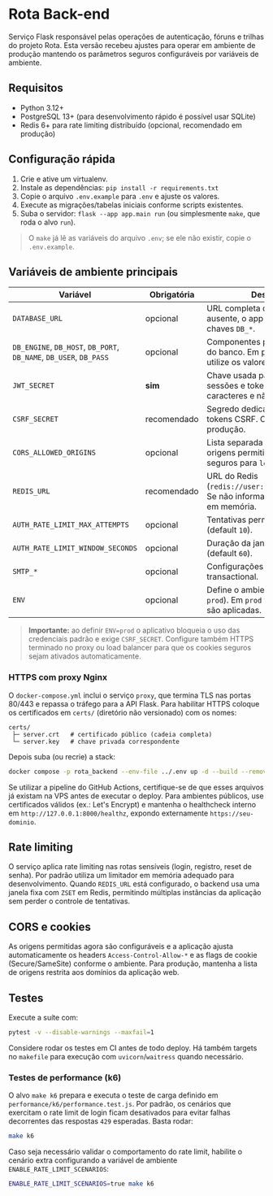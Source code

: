 # Rota Back-end

Serviço Flask responsável pelas operações de autenticação, fóruns e trilhas do projeto
Rota. Esta versão recebeu ajustes para operar em ambiente de produção mantendo os
parâmetros seguros configuráveis por variáveis de ambiente.

## Requisitos

- Python 3.12+
- PostgreSQL 13+ (para desenvolvimento rápido é possível usar SQLite)
- Redis 6+ para rate limiting distribuído (opcional, recomendado em produção)

## Configuração rápida

1. Crie e ative um virtualenv.
2. Instale as dependências: `pip install -r requirements.txt`
3. Copie o arquivo `.env.example` para `.env` e ajuste os valores.
4. Execute as migrações/tabelas iniciais conforme scripts existentes.
5. Suba o servidor: `flask --app app.main run` (ou simplesmente `make`, que roda o alvo `run`).

> O `make` já lê as variáveis do arquivo `.env`; se ele não existir, copie o `.env.example`.

## Variáveis de ambiente principais

| Variável | Obrigatória | Descrição |
| --- | --- | --- |
| `DATABASE_URL` | opcional | URL completa do banco. Se ausente, o app monta usando as chaves `DB_*`. |
| `DB_ENGINE`, `DB_HOST`, `DB_PORT`, `DB_NAME`, `DB_USER`, `DB_PASS` | opcional | Componentes para montar a URL do banco. Em produção não utilize os valores padrão. |
| `JWT_SECRET` | **sim** | Chave usada para assinar sessões e tokens. Deve ter >=16 caracteres e não pode ser trivial. |
| `CSRF_SECRET` | recomendado | Segredo dedicado para assinar tokens CSRF. Obrigatório em produção. |
| `CORS_ALLOWED_ORIGINS` | opcional | Lista separada por vírgulas de origens permitidas. Defaults seguros para `localhost`. |
| `REDIS_URL` | recomendado | URL do Redis (`redis://user:pass@host:6379/0`). Se não informado cai no limitador em memória. |
| `AUTH_RATE_LIMIT_MAX_ATTEMPTS` | opcional | Tentativas permitidas por janela (default `10`). |
| `AUTH_RATE_LIMIT_WINDOW_SECONDS` | opcional | Duração da janela de rate limiting (default `60`). |
| `SMTP_*` | opcional | Configurações de e-mail transactional. |
| `ENV` | opcional | Define o ambiente (`dev`, `staging`, `prod`). Em `prod` validações extras são aplicadas. |

> **Importante:** ao definir `ENV=prod` o aplicativo bloqueia o uso das credenciais padrão
> e exige `CSRF_SECRET`. Configure também HTTPS terminado no proxy ou load balancer
> para que os cookies seguros sejam ativados automaticamente.

### HTTPS com proxy Nginx

O `docker-compose.yml` inclui o serviço `proxy`, que termina TLS nas portas 80/443 e repassa o tráfego para a API Flask.
Para habilitar HTTPS coloque os certificados em `certs/` (diretório não versionado) com os nomes:

```
certs/
 ├─ server.crt   # certificado público (cadeia completa)
 └─ server.key   # chave privada correspondente
```

Depois suba (ou recrie) a stack:

```bash
docker compose -p rota_backend --env-file ../.env up -d --build --remove-orphans
```

Se utilizar a pipeline do GitHub Actions, certifique-se de que esses arquivos já existam na VPS antes de executar o deploy. Para ambientes públicos, use certificados válidos (ex.: Let's Encrypt) e mantenha o healthcheck interno em `http://127.0.0.1:8000/healthz`, expondo externamente `https://seu-dominio`.

## Rate limiting

O serviço aplica rate limiting nas rotas sensíveis (login, registro, reset de senha). Por
padrão utiliza um limitador em memória adequado para desenvolvimento. Quando `REDIS_URL`
está configurado, o backend usa uma janela fixa com `ZSET` em Redis, permitindo múltiplas
instâncias da aplicação sem perder o controle de tentativas.

## CORS e cookies

As origens permitidas agora são configuráveis e a aplicação ajusta automaticamente os
headers `Access-Control-Allow-*` e as flags de cookie (Secure/SameSite) conforme o
ambiente. Para produção, mantenha a lista de origens restrita aos domínios da aplicação
web.

## Testes

Execute a suíte com:

```bash
pytest -v --disable-warnings --maxfail=1
```

Considere rodar os testes em CI antes de todo deploy. Há também targets no `makefile`
para execução com `uvicorn`/`waitress` quando necessário.

### Testes de performance (k6)

O alvo `make k6` prepara e executa o teste de carga definido em
`performance/k6/performance.test.js`. Por padrão, os cenários que exercitam o
rate limit de login ficam desativados para evitar falhas decorrentes das
respostas `429` esperadas. Basta rodar:

```bash
make k6
```

Caso seja necessário validar o comportamento do rate limit, habilite o cenário
extra configurando a variável de ambiente `ENABLE_RATE_LIMIT_SCENARIOS`:

```bash
ENABLE_RATE_LIMIT_SCENARIOS=true make k6
```
